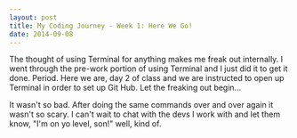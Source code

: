 ```yaml
---
layout: post
title: My Coding Journey - Week 1: Here We Go!
date: 2014-09-08
---
```

The thought of using Terminal for anything makes me freak out internally. I went through the pre-work portion of using Terminal and I just did it to get it done. Period. Here we are, day 2 of class and we are instructed to open up Terminal in order to set up Git Hub. Let the freaking out begin...

It wasn't so bad. After doing the same commands over and over again it wasn't so scary. I can't wait to chat with the devs I work with and let them know, "I'm on yo level, son!" well, kind of.